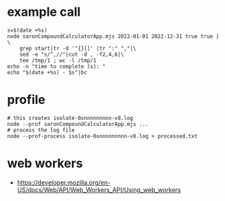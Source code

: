 # example call
```
s=$(date +%s)
node saronCompoundCalculatorApp.mjs 2022-01-01 2022-12-31 true true | \
	grep start|tr -d '"{}[]' |tr ":" ","|\
	sed -e "s/^,//"|cut -d , -f2,4,6|\
	tee /tmp/1 ; wc -l /tmp/1
echo -n "time to complete (s): "
echo "$(date +%s) - $s"|bc
```

# profile
```
# this creates isolate-0xnnnnnnnnn-v8.log
node --prof saronCompoundCalculatorApp.mjs ...
# process the log file
node --prof-process isolate-0xnnnnnnnnn-v8.log > processed.txt
```


# web workers
- https://developer.mozilla.org/en-US/docs/Web/API/Web_Workers_API/Using_web_workers
